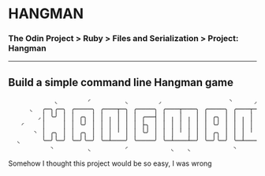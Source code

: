 # HANGMAN
### The Odin Project > Ruby > Files and Serialization > Project: Hangman
---

## Build a simple command line Hangman game

<pre>
           ◟       ◜        ◟       ◞                ◝     ◞
     ◟  ╭─╮╭─╮ ╭────╮ ╭───┬─╮ ╭────╮ ╭───┬───╮ ╭────╮ ╭───┬─╮ 
       ◞│ ╰╯ │ │ ╭╮ │ │ ╷ │ │ │ ╭──┤ │ ╷ │ ╷ │ │ ╭╮ │ │ ╷ │ │   ◟
   ◜    │    │ │ ╰╯ │ │ │ │ │ │ ├╮ │ │ │ │ │ │ │ ╰╯ │ │ │ │ │  
      ◝ │ ╭╮ │ │ ╭╮ │ │ │ ╵ │ │ ╰╯ │ │ │ ╵ │ │ │ ╭╮ │ │ │ ╵ │ ◞
  ◟     ╰─╯╰─╯ ╰─╯╰─╯ ╰─┴───╯ ╰────╯ ╰─┴───┴─╯ ╰─╯╰─╯ ╰─┴───╯ 
          ◝        ◟        ◜          ◟   ◟          ◝        ◟
</pre>

Somehow I thought this project would be so easy, I was wrong